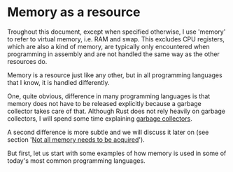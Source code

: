 Memory as a resource
====================

Troughout this document, except when specified otherwise, I use 'memory' to
refer to virtual memory, i.e. RAM and swap. 
This excludes CPU registers, which are also a kind of memory, 
are typically only encountered when programming in assembly and are not handled
the same way as the other resources do.

Memory is a resource just like any other, but in all programming
languages that I know, it is handled differently. 

One, quite obvious, difference in many programming languages is that memory
does not have to be released explicitly because a garbage collector takes care
of that. Although Rust does not rely heavily on garbage collectors, I will spend
some time explaining [garbage collectors](./garbage-collectors.md).

A second difference is more subtle and we will discuss it later on
(see section 
'[Not all memory needs to be acquired](./not-all-memory-needs-to-be-acquired.md)').

But first, let us start with some examples of how memory is used in some of
today's most common programming languages.
